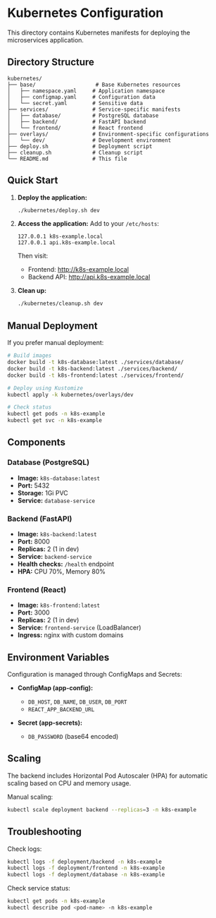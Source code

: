 # Kubernetes Configuration

This directory contains Kubernetes manifests for deploying the microservices application.

## Directory Structure

```
kubernetes/
├── base/                   # Base Kubernetes resources
│   ├── namespace.yaml     # Application namespace
│   ├── configmap.yaml     # Configuration data
│   └── secret.yaml        # Sensitive data
├── services/              # Service-specific manifests
│   ├── database/          # PostgreSQL database
│   ├── backend/           # FastAPI backend
│   └── frontend/          # React frontend
├── overlays/              # Environment-specific configurations
│   └── dev/               # Development environment
├── deploy.sh              # Deployment script
├── cleanup.sh             # Cleanup script
└── README.md              # This file
```

## Quick Start

1. **Deploy the application:**
   ```bash
   ./kubernetes/deploy.sh dev
   ```

2. **Access the application:**
   Add to your `/etc/hosts`:
   ```
   127.0.0.1 k8s-example.local
   127.0.0.1 api.k8s-example.local
   ```
   
   Then visit:
   - Frontend: http://k8s-example.local
   - Backend API: http://api.k8s-example.local

3. **Clean up:**
   ```bash
   ./kubernetes/cleanup.sh dev
   ```

## Manual Deployment

If you prefer manual deployment:

```bash
# Build images
docker build -t k8s-database:latest ./services/database/
docker build -t k8s-backend:latest ./services/backend/
docker build -t k8s-frontend:latest ./services/frontend/

# Deploy using Kustomize
kubectl apply -k kubernetes/overlays/dev

# Check status
kubectl get pods -n k8s-example
kubectl get svc -n k8s-example
```

## Components

### Database (PostgreSQL)
- **Image:** `k8s-database:latest`
- **Port:** 5432
- **Storage:** 1Gi PVC
- **Service:** `database-service`

### Backend (FastAPI)
- **Image:** `k8s-backend:latest`
- **Port:** 8000
- **Replicas:** 2 (1 in dev)
- **Service:** `backend-service`
- **Health checks:** `/health` endpoint
- **HPA:** CPU 70%, Memory 80%

### Frontend (React)
- **Image:** `k8s-frontend:latest`
- **Port:** 3000
- **Replicas:** 2 (1 in dev)
- **Service:** `frontend-service` (LoadBalancer)
- **Ingress:** nginx with custom domains

## Environment Variables

Configuration is managed through ConfigMaps and Secrets:

- **ConfigMap (app-config):**
  - `DB_HOST`, `DB_NAME`, `DB_USER`, `DB_PORT`
  - `REACT_APP_BACKEND_URL`

- **Secret (app-secrets):**
  - `DB_PASSWORD` (base64 encoded)

## Scaling

The backend includes Horizontal Pod Autoscaler (HPA) for automatic scaling based on CPU and memory usage.

Manual scaling:
```bash
kubectl scale deployment backend --replicas=3 -n k8s-example
```

## Troubleshooting

Check logs:
```bash
kubectl logs -f deployment/backend -n k8s-example
kubectl logs -f deployment/frontend -n k8s-example
kubectl logs -f deployment/database -n k8s-example
```

Check service status:
```bash
kubectl get pods -n k8s-example
kubectl describe pod <pod-name> -n k8s-example
```
